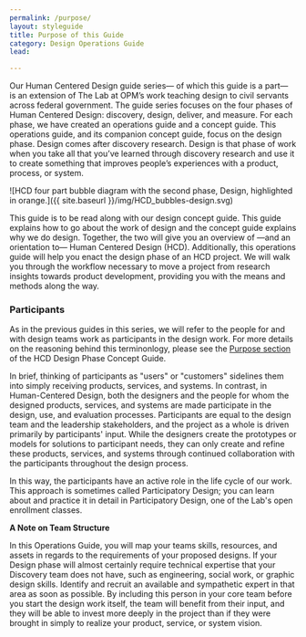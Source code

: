 ```yaml
---
permalink: /purpose/
layout: styleguide
title: Purpose of this Guide
category: Design Operations Guide
lead:

---
```


Our Human Centered Design guide series— of which this guide is a part— is an extension of The Lab at OPM’s work teaching design to civil servants across federal government. The guide series focuses on the four phases of Human Centered Design: discovery, design, deliver, and measure. For each phase, we have created an operations guide and a concept guide. This operations guide, and its companion concept guide, focus on the design phase. Design comes after discovery research. Design is that phase of work when you take all that you’ve learned through discovery research and use it to create something that improves people’s experiences with a product, process, or system.

![HCD four part bubble diagram with the second phase, Design, highlighted in orange.]({{ site.baseurl }}/img/HCD_bubbles-design.svg)

This guide is to be read along with our design concept guide. This guide explains how to go about the work of design and the concept guide explains why we do design. Together, the two will give you an overview of —and an orientation to— Human Centered Design (HCD). Additionally, this operations guide will help you enact the design phase of an HCD project. We will walk you through the workflow necessary to move a project from research insights towards product development, providing you with the means and methods along the way.

### Participants

As in the previous guides in this series, we will refer to the people for and with design teams work as participants in the design work. For more details on the reasoning behind this terminonlogy, please see the <a href= "https://the-lab-at-opm.github.io/HCD-Discovery-Concept-Guide/purpose/">Purpose section</a> of the HCD Design Phase Concept Guide.

In brief, thinking of participants as "users" or "customers" sidelines them into simply receiving products, services, and systems. In contrast, in Human-Centered Design, both the designers and the people for whom the designed products, services, and systems are made participate in the design, use, and evaluation processes. Participants are equal to the design team and the leadership stakeholders, and the project as a whole is driven primarily by participants' input. While the designers create the prototypes or models for solutions to participant needs, they can only create and refine these products, services, and systems through continued collaboration with the participants throughout the design process.

In this way, the participants have an active role in the life cycle of our work. This approach is sometimes called Participatory Design; you can learn about and practice it in detail in Participatory Design, one of the Lab's open enrollment classes.

**A Note on Team Structure**

In this Operations Guide, you will map your teams skills, resources, and assets in regards to the requirements of your proposed designs. If your Design phase will almost certainly require technical expertise that your Discovery team does not have, such as engineering, social work, or graphic design skills. Identify and recruit an available and sympathetic expert in that area as soon as possible. By including this person in your core team before you start the design work itself, the team will benefit from their input, and they will be able to invest more deeply in the project than if they were brought in simply to realize your product, service, or system vision.
